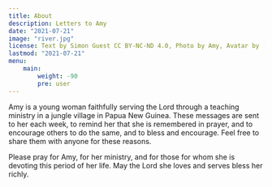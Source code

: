```yaml
---
title: About
description: Letters to Amy
date: "2021-07-21"
image: "river.jpg"
license: Text by Simon Guest CC BY-NC-ND 4.0, Photo by Amy, Avatar by [John Jennings on Unsplash](https://unsplash.com/photos/I_kGNSAqD-8)
lastmod: "2021-07-21"
menu:
    main: 
        weight: -90
        pre: user
---
```


Amy is a young woman faithfully serving the Lord through a teaching ministry in a jungle village in Papua New Guinea.
These messages are sent to her each week, to remind her that she is remembered in prayer, and to encourage others to do the same, and to bless and encourage.
Feel free to share them with anyone for these reasons.

Please pray for Amy, for her ministry, and for those for whom she is devoting this period of her life.  May the Lord she loves and serves bless her richly.

